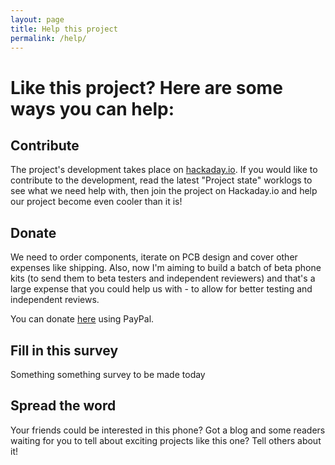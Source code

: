 ```yaml
---
layout: page
title: Help this project
permalink: /help/
---
```


# Like this project? Here are some ways you can help:

## Contribute

The project's development takes place on [hackaday.io](https://hackaday.io/project/19035). If you would like to contribute to the development, read the latest "Project state" worklogs to see what we need help with, then join the project on Hackaday.io and help our project become even cooler than it is!


## Donate

We need to order components, iterate on PCB design and cover other expenses like shipping. Also, now I'm aiming to build a batch of beta phone kits (to send them to beta testers and independent reviewers) and that's a large expense that you could help us with - to allow for better testing and independent reviews.

You can donate [here](https://www.paypal.me/ZeroPhone) using PayPal.


## Fill in this survey

Something something survey to be made today


## Spread the word

Your friends could be interested in this phone? Got a blog and some readers waiting for you to tell about exciting projects like this one? Tell others about it!
